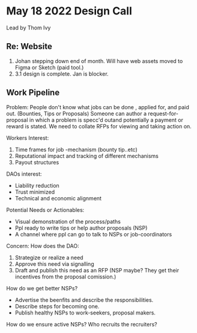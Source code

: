 # May 18 2022 Design Call
Lead by Thom Ivy

## Re: Website
1. Johan stepping down end of month. Will have web assets moved to Figma or Sketch (paid tool.)
2. 3.1 design is complete. Jan is blocker.

## Work Pipeline
Problem: People don't know what jobs can be done , applied for, and paid out. (Bounties, Tips or Proposals)
Someone can author a request-for-proposal in which a problem is specc'd outand potentially a payment or reward is stated.
We need to collate RFPs for viewing and taking action on.

Workers Interest: 
1. Time frames for job -mechanism (bounty tip..etc)
2. Reputational impact and tracking of different mechanisms
3. Payout structures

DAOs interest: 
- Liability reduction
- Trust minimized
- Technical and economic alignment

Potential Needs or Actionables:
- Visual demonstration of the process/paths
- Ppl ready to write tips or help author proposals (NSP)
- A channel where ppl can go to talk to NSPs or job-coordinators

Concern: How does the DAO:
1. Strategize or realize a need
2. Approve this need via signalling
3. Draft and publish this need as an RFP
(NSP maybe? They get their incentives from the proposal comission.)

How do we get better NSPs?
 - Advertise the beenfits and describe the responsibilities.
- Describe steps for becoming one.
- Publish healthy NSPs to work-seekers, proposal makers.

How do we ensure active NSPs? Who recruits the recruiters?

